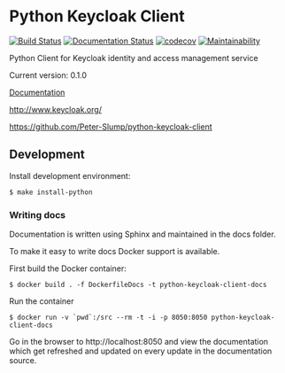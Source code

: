 # Python Keycloak Client

[![Build Status](https://www.travis-ci.org/Peter-Slump/python-keycloak-client.svg?branch=master)](https://www.travis-ci.org/Peter-Slump/python-keycloak-client)
[![Documentation Status](https://readthedocs.org/projects/python-keycloak-client/badge/?version=latest)](http://python-keycloak-client.readthedocs.io/en/latest/?badge=latest)
[![codecov](https://codecov.io/gh/Peter-Slump/python-keycloak-client/branch/master/graph/badge.svg)](https://codecov.io/gh/Peter-Slump/python-keycloak-client)
[![Maintainability](https://api.codeclimate.com/v1/badges/30e837f8c737b5b3e120/maintainability)](https://codeclimate.com/github/Peter-Slump/python-keycloak-client/maintainability)

Python Client for Keycloak identity and access management service

Current version: 0.1.0

[Documentation](http://python-keycloak-client.readthedocs.io/en/latest/)

http://www.keycloak.org/

https://github.com/Peter-Slump/python-keycloak-client

## Development

Install development environment:

```bash
$ make install-python
```

### Writing docs

Documentation is written using Sphinx and maintained in the docs folder.

To make it easy to write docs Docker support is available.

First build the Docker container:

    $ docker build . -f DockerfileDocs -t python-keycloak-client-docs

Run the container

    $ docker run -v `pwd`:/src --rm -t -i -p 8050:8050 python-keycloak-client-docs

Go in the browser to http://localhost:8050 and view the documentation which get
refreshed and updated on every update in the documentation source.